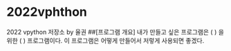 # 2022vphthon 
2022 vpython 저장소 by 율권
##[프로그램 개요]
내가 만들고 싶은 프로그램은 (  ) 을 위한 (  ) 프로그램이다. 이 프로그램은 어떻게 만들어서 저렇게 사용되면 좋겠다.


